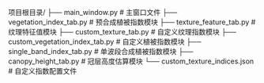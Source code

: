 项目根目录/
├── main_window.py                 # 主窗口文件
├── vegetation_index_tab.py        # 预合成植被指数模块
├── texture_feature_tab.py         # 纹理特征值模块
├── custom_texture_tab.py          # 自定义纹理指数模块
├── custom_vegetation_index_tab.py # 自定义植被指数模块
├── single_band_index_tab.py       # 单波段合成植被指数模块
├── canopy_height_tab.py           # 冠层高度估算模块
└── custom_texture_indices.json    # 自定义指数配置文件